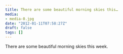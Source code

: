 ```yaml
---
title: There are some beautiful morning skies this…
media:
- media-0.jpg
date: "2012-01-11T07:58:27Z"
draft: false
tags: []
---
```

There are some beautiful morning skies this week.
